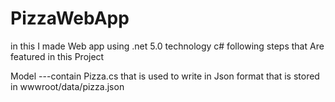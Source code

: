 # PizzaWebApp

in this I made Web app using .net 5.0 technology c#
following steps that Are featured in this Project

Model
---contain Pizza.cs that is used to write in Json format that is stored in wwwroot/data/pizza.json
